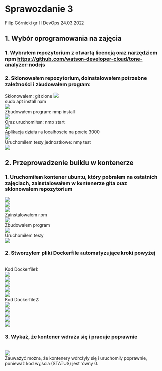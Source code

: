 # Sprawozdanie 3
Filip Górnicki gr III DevOps 24.03.2022
## 1. Wybór oprogramowania na zajęcia
### 1. Wybrałem repozytorium z otwartą licencją oraz narzędziem npm https://github.com/watson-developer-cloud/tone-analyzer-nodejs
### 2. Sklonowałem repozytorium, doinstalowałem potrzebne zależności i zbudowałem program:
Sklonowałem: git clone
![](o1.JPG)
</br>sudo apt install npm
</br>![](o2.JPG)
</br> Zbudowałem program: nmp install
</br>![](o3.JPG)
</br> Oraz uruchomiłem: nmp start
</br>![](o4.JPG)
</br> Aplikacja działa na localhoscie na porcie 3000
</br>![](o5.JPG)
</br> Uruchomiłem testy jednostkowe: nmp test
</br>![](o6.JPG)
## 2. Przeprowadzenie buildu w kontenerze
### 1. Uruchomiłem kontener ubuntu, który pobrałem na ostatnich zajęciach, zainstalowałem w kontenerze gita oraz sklonowałem repozytorium
![](o7.JPG)
</br>![](o8.JPG)
</br>![](o9.JPG)
</br>Zainstalowałem npm
</br>![](o10.JPG)
</br>Zbudowałem program
</br>![](o11.JPG)
</br>Uruchomiłem testy
</br>![](o12.JPG)
### 2. Stworzyłem pliki Dockerfile automatyzujące kroki powyżej
</br>Kod Dockerfile1:
</br>![](o13.JPG)
</br>![](o14.JPG)
</br>![](o15.JPG)
</br>![](o16.JPG)
</br>![](o17.JPG)
</br>Kod Dockerfile2:
</br>![](o18.JPG)
</br>![](o19.JPG)
</br>![](o20.JPG)
</br>![](o21.JPG)
</br>![](o22.JPG)
### 3. Wykaż, że kontener wdraża się i pracuje poprawnie
</br>![](o23.JPG)
</br>Zauważyć można, że kontenery wdrożyły się i uruchomiły poprawnie, ponieważ kod wyjścia (STATUS) jest równy 0.

